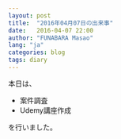 ```yaml
---
layout: post
title:  "2016年04月07日の出来事"
date:   2016-04-07 22:00
author: "FUNABARA Masao"
lang: "ja"
categories: blog
tags: diary
---
```


本日は、

* 案件調査
* Udemy講座作成

を行いました。
